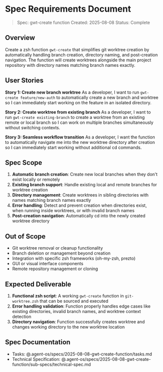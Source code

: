 # Spec Requirements Document

> Spec: gwt-create function
> Created: 2025-08-08
> Status: Complete

## Overview

Create a zsh function `gwt-create` that simplifies git worktree creation by automatically handling branch creation, directory naming, and post-creation navigation. The function will create worktrees alongside the main project repository with directory names matching branch names exactly.

## User Stories

**Story 1: Create new branch worktree**
As a developer, I want to run `gwt-create feature/new-auth` to automatically create a new branch and worktree so I can immediately start working on the feature in an isolated directory.

**Story 2: Create worktree from existing branch**
As a developer, I want to run `gwt-create existing-branch` to create a worktree from an existing remote or local branch so I can work on multiple branches simultaneously without switching contexts.

**Story 3: Seamless workflow transition**
As a developer, I want the function to automatically navigate me into the new worktree directory after creation so I can immediately start working without additional cd commands.

## Spec Scope

1. **Automatic branch creation**: Create new local branches when they don't exist locally or remotely
2. **Existing branch support**: Handle existing local and remote branches for worktree creation
3. **Directory management**: Create worktrees in sibling directories with names matching branch names exactly
4. **Error handling**: Detect and prevent creation when directories exist, when running inside worktrees, or with invalid branch names
5. **Post-creation navigation**: Automatically cd into the newly created worktree directory

## Out of Scope

- Git worktree removal or cleanup functionality
- Branch deletion or management beyond creation
- Integration with specific zsh frameworks (oh-my-zsh, prezto)
- GUI or visual interface components
- Remote repository management or cloning

## Expected Deliverable

1. **Functional zsh script**: A working `gwt-create` function in `git-worktree.zsh` that can be sourced and executed
2. **Error handling validation**: Function properly handles edge cases like existing directories, invalid branch names, and worktree context detection
3. **Directory navigation**: Function successfully creates worktree and changes working directory to the new worktree location

## Spec Documentation

- Tasks: @.agent-os/specs/2025-08-08-gwt-create-function/tasks.md
- Technical Specification: @.agent-os/specs/2025-08-08-gwt-create-function/sub-specs/technical-spec.md
